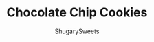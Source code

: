 ---
layout: ../../layouts/MarkdownPostLayout.astro
title: Chocolate Chip Cookies
author: ShugarySweets
pubDate: 2019-01-15
description: "If you&#x27;re looking for Perfect Chocolate Chip Cookies, this recipe is the answer. Crunchy on the outside, and chewy and soft in the center"
image_url: https://www.shugarysweets.com/wp-content/uploads/2020/05/chocolate-chip-cookies-facebook.jpg
tags: ["Cookies","American"]
calories: 296
protein: 3
carbohydrates: 41
fats: 15
fiber: 2
ingredients: ["1 cup unsalted butter, softened","1 1/2 cups light brown sugar, packed","1/2 cup granulated sugar","2 teaspoons vanilla extract","2 large eggs","3 cups all-purpose flour","1 teaspoons kosher salt","1 1/2 teaspoons baking soda","3 cups semi-sweet chocolate chips, divided"]
serves: 24
time: "28 minutes"
prepTime: "15 minutes"
instructions: ["Preheat oven to 350F. Line cookie sheets with parchment paper.","In a large mixing bowl, combine butter and sugars for about 2 minutes, until fully blended. Add in eggs and vanilla and beat until well mixed.","Add in flour, salt, and baking soda. Beat JUST until fully combined. Fold in 2 cups chocolate chips.","Using a 3 Tablespoon cookie scoop, drop onto parchment paper lined baking sheets about 2 inches apart. Press some of the reserved chocolate chips into the top of the cookies (I do about 7-8 chips).","Bake for 11-13 minutes, until outside of cookie is lightly browned. Remove from oven and allow to cool several minutes on baking sheet. Remove and cool completely on wire rack. The number of cookies is determined by the size scoop you use. I prefer these to be larger...which yields about 2 dozen cookies."]
nutrition: ["296 calories","41 grams carbohydrates","36 milligrams cholesterol","15 grams fat","2 grams fiber","3 grams protein","9 grams saturated fat","144 milligrams sodium","27 grams sugar","0 grams trans fat","5 grams unsaturated fat"]
---